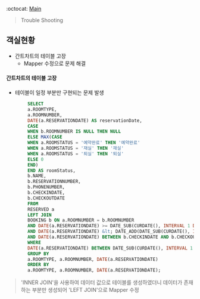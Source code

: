 
:octocat: [Main](/)
> Trouble Shooting

## 객실현황
- 간트차트의 테이블 고장
  -  Mapper 수정으로 문제 해결




#### 간트차트의 테이블 고장
- 테이블이 일정 부분만 구현되는 문제 발생
```sql
        SELECT
        a.ROOMTYPE,
        a.ROOMNUMBER,
        DATE(a.RESERVATIONDATE) AS reservationDate,
        CASE
        WHEN b.ROOMNUMBER IS NULL THEN NULL
        ELSE MAX(CASE
        WHEN a.ROOMSTATUS = '예약완료' THEN '예약완료'
        WHEN a.ROOMSTATUS = '재실' THEN '재실'
        WHEN a.ROOMSTATUS = '퇴실' THEN '퇴실'
        ELSE 0
        END)
        END AS roomStatus,
        b.NAME,
        b.RESERVATIONNUMBER,
        b.PHONENUMBER,
        b.CHECKINDATE,
        b.CHECKOUTDATE
        FROM
        RESERVED a
        LEFT JOIN
        BOOKING b ON a.ROOMNUMBER = b.ROOMNUMBER
        AND DATE(a.RESERVATIONDATE) >= DATE_SUB(CURDATE(), INTERVAL 1 DAY)
        AND DATE(a.RESERVATIONDATE) &lt; DATE_ADD(DATE_SUB(CURDATE(), INTERVAL 1 DAY), INTERVAL 2 WEEK)
        AND DATE(a.RESERVATIONDATE) BETWEEN b.CHECKINDATE AND b.CHECKOUTDATE
        WHERE
        DATE(a.RESERVATIONDATE) BETWEEN DATE_SUB(CURDATE(), INTERVAL 1 DAY) AND DATE_ADD(DATE_SUB(CURDATE(), INTERVAL 1 DAY), INTERVAL 2 WEEK)
        GROUP BY
        a.ROOMTYPE, a.ROOMNUMBER, DATE(a.RESERVATIONDATE)
        ORDER BY
        a.ROOMTYPE, a.ROOMNUMBER, DATE(a.RESERVATIONDATE);
```

> 'INNER JOIN'을 사용하여 데이터 값으로 테이블를 생성하였더니 데이터가 존재하는 부분만 생성되어 'LEFT JOIN'으로 Mapper 수정

